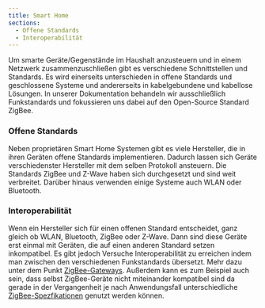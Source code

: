 ```yaml
---
title: Smart Home
sections:
  - Offene Standards
  - Interoperabilität
---
```


Um smarte Geräte/Gegenstände im Haushalt anzusteuern und in einem Netzwerk zusammenzuschließen gibt es verschiedene Schnittstellen und Standards. Es wird einerseits unterschieden in offene Standards und geschlossene Systeme und andererseits in kabelgebundene und kabellose Lösungen. In unserer Dokumentation behandeln wir ausschließlich Funkstandards und fokussieren uns dabei auf den Open-Source Standard ZigBee.


### Offene Standards

Neben proprietären Smart Home Systemen gibt es viele Hersteller, die in ihren Geräten offene Standards implementieren. Dadurch lassen sich Geräte verschiedenster Hersteller mit dem selben Protokoll ansteuern. Die Standards ZigBee und Z-Wave haben sich durchgesetzt und sind weit verbreitet. Darüber hinaus verwenden einige Systeme auch WLAN oder Bluetooth. 

### Interoperabilität

Wenn ein Hersteller sich für einen offenen Standard entscheidet, ganz gleich ob WLAN, Bluetooth, ZigBee oder Z-Wave. Dann sind diese Geräte erst einmal mit Geräten, die auf einen anderen Standard setzen inkompatibel. Es gibt jedoch Versuche Interoperabilität zu erreichen indem man zwischen den verschiedenen Funkstandards übersetzt. Mehr dazu unter dem Punkt [ZigBee-Gateways](#zigbee-gateways). Außerdem kann es zum Beispiel auch sein, dass selbst ZigBee-Geräte nicht miteinander kompatibel sind da gerade in der Vergangenheit je nach Anwendungsfall unterschiedliche [ZigBee-Spezfikationen](#anwendungsprofile-und-unterschiedliche-spezifikationen) genutzt werden können.